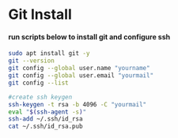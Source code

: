 # Git Install
#### run scripts below to install git and configure ssh

```bash
sudo apt install git -y
git --version
git config --global user.name "yourname"
git config --global user.email "yourmail"
git config --list

#create ssh keygen
ssh-keygen -t rsa -b 4096 -C "yourmail"
eval "$(ssh-agent -s)"
ssh-add ~/.ssh/id_rsa
cat ~/.ssh/id_rsa.pub
```

